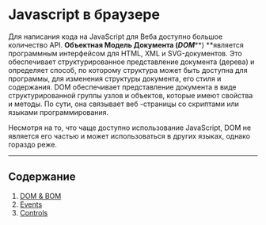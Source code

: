 # Javascript в браузере

Для написания кода на JavaScript для Веба доступно большое количество API. **Объектная Модель Документа \(**_**DOM**_**\) **является программным интерфейсом для HTML, XML и SVG-документов. Это обеспечивает структурированное представление документа \(дерева\) и определяет способ, по которому структура может быть доступна для программы, для изменения структуры документа, его стиля и содержания. DOM обеспечивает представление документа в виде структурированной группы узлов и объектов, которые имеют свойства и методы. По сути, она связывает веб -страницы со скриптами или языками программирования.

Несмотря на то, что чаще доступно использование JavaScript, DOM не является его частью и может использоваться в других языках, однако гораздо реже.

---

## Содержание

1. [DOM & BOM](/js-in-browser/dom.md)
2. [Events](/js-in-browser/events.md)
3. [Controls](/js-in-browser/controls.md)



